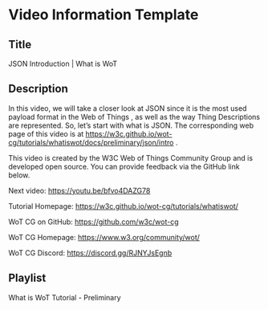 # Video Information Template

## Title

JSON Introduction | What is WoT

## Description

In this video, we will take a closer look at JSON since it is the most used payload format in the Web of Things , as well as the way Thing Descriptions are represented. So, let’s start with what is JSON.
The corresponding web page of this video is at https://w3c.github.io/wot-cg/tutorials/whatiswot/docs/preliminary/json/intro .

This video is created by the W3C Web of Things Community Group and is developed open source. You can provide feedback via the GitHub link below.

Next video: https://youtu.be/bfvo4DAZG78

Tutorial Homepage: https://w3c.github.io/wot-cg/tutorials/whatiswot/

WoT CG on GitHub: https://github.com/w3c/wot-cg

WoT CG Homepage: https://www.w3.org/community/wot/

WoT CG Discord: https://discord.gg/RJNYJsEgnb

## Playlist

What is WoT Tutorial - Preliminary
